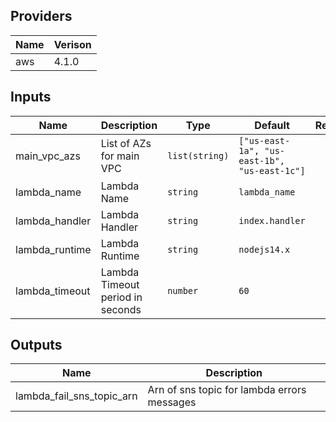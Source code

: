 ## Providers

| Name | Verison |
|------|---------|
| aws  |  4.1.0  |

## Inputs

| Name | Description | Type | Default | Required |
|------|-------------|------|---------|:--------:|
| main_vpc_azs | List of AZs for main VPC | `list(string)` | `["us-east-1a", "us-east-1b", "us-east-1c"]` | no |
| lambda_name | Lambda Name | `string` | `lambda_name` | yes |
| lambda_handler | Lambda Handler | `string` | `index.handler` | no |
| lambda_runtime | Lambda Runtime | `string` | `nodejs14.x` | no |
| lambda_timeout | Lambda Timeout period in seconds | `number` | `60` | no |


## Outputs

| Name | Description |
|------|-------------|
|  lambda_fail_sns_topic_arn    | Arn of sns topic for lambda errors messages |